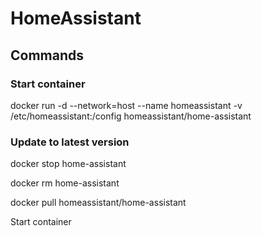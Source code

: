 # HomeAssistant

## Commands

### Start container
  docker run -d --network=host --name homeassistant -v /etc/homeassistant:/config homeassistant/home-assistant

### Update to latest version
  docker stop home-assistant

  docker rm home-assistant

  docker pull homeassistant/home-assistant

  Start container
